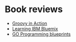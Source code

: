 # Book reviews

* [Groovy in Action](groovy-in-action.md)
* [Learning IBM Bluemix](bluemix-learning.md)
* [GO Programming blueprints](go-programming-blueprints.md)
